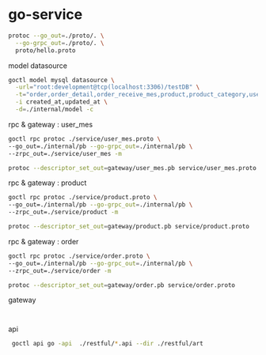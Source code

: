 # go-service

```bash
protoc --go_out=./proto/. \
  --go-grpc_out=./proto/. \
  proto/hello.proto

```

model datasource

```bash
goctl model mysql datasource \
  -url="root:development@tcp(localhost:3306)/testDB" \
  -t="order,order_detail,order_receive_mes,product,product_category,user_mes" \
  -i created_at,updated_at \
  -d=./internal/model -c
```

rpc & gateway : user_mes

```bash
goctl rpc protoc ./service/user_mes.proto \
--go_out=./internal/pb --go-grpc_out=./internal/pb \
--zrpc_out=./service/user_mes -m

protoc --descriptor_set_out=gateway/user_mes.pb service/user_mes.proto
```

rpc & gateway : product

```bash
goctl rpc protoc ./service/product.proto \
--go_out=./internal/pb --go-grpc_out=./internal/pb \
--zrpc_out=./service/product -m

protoc --descriptor_set_out=gateway/product.pb service/product.proto
```

rpc & gateway : order

```bash
goctl rpc protoc ./service/order.proto \
--go_out=./internal/pb --go-grpc_out=./internal/pb \
--zrpc_out=./service/order -m

protoc --descriptor_set_out=gateway/order.pb service/order.proto
```

gateway

```bash
```
```bash
```

api

```bash
 goctl api go -api  ./restful/*.api --dir ./restful/art
```


